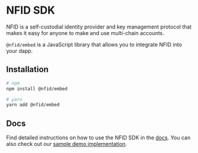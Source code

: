 # NFID SDK

NFID is a self-custodial identity provider and key management protocol that makes it easy for anyone to make and use multi-chain accounts.

`@nfid/embed` is a JavaScript library that allows you to integrate NFID into your dapp.

## Installation

```bash
# npm
npm install @nfid/embed

# yarn
yarn add @nfid/embed
```

## Docs

Find detailed instructions on how to use the NFID SDK in the [docs](https://docs.nfid.one/). You can also check out our [sample demo implementation](https://playground.nfid.one/).
